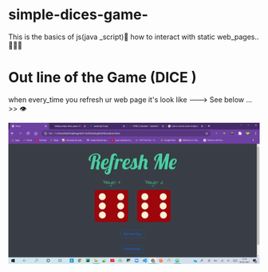 # simple-dices-game-
This is the basics of js(java _script)🤍  how to interact with static web_pages..💛💛💛

 # Out line of the Game (DICE )
 
 when every_time you  refresh ur  web page  it's look like --->
  See below ... >> 👁‍
  
 
![final-commit](https://github.com/pavantanniru/simple-dices-game-/blob/main/2021-02-09%20(4).png?raw=true)
